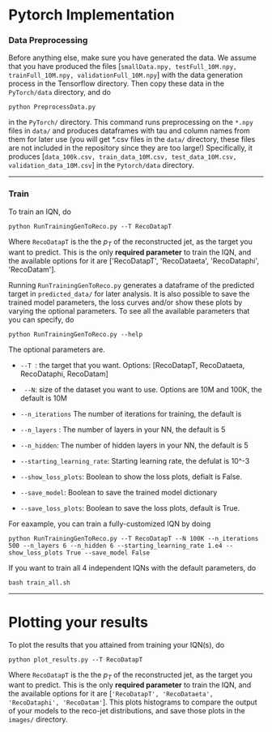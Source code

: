 # Pytorch Implementation

### Data Preprocessing

Before anything else, make sure you have generated the data. We assume that you have produced the files [`smallData.npy, testFull_10M.npy, trainFull_10M.npy, validationFull_10M.npy`] with the data generation process in the Tensorflow directory. Then copy these data in the `PyTorch/data` directory, and do

`python PreprocessData.py`

in the `PyTorch/` directory. This command runs preprocessing on the `*.npy` files in `data/` and produces dataframes with tau and column names from them for later use (you will get *.csv files in the `data/` directory, these files are not included in the repository since they are too large!)
Specifically, it produces [`data_100k.csv, train_data_10M.csv, test_data_10M.csv, validation_data_10M.csv`] in the `Pytorch/data` directory.

------

### Train

To train an IQN, do

`python RunTrainingGenToReco.py --T RecoDatapT`

Where `RecoDatapT` is the the $p_T$ of the reconstructed jet, as the target you want to predict. This is the only **required parameter** to train the IQN, and the available options for it are ['RecoDatapT', 'RecoDataeta', 'RecoDataphi', 'RecoDatam']. 



Running `RunTrainingGenToReco.py` generates a dataframe of the predicted target in `predicted_data/` for later analysis. It is also possible to save the trained model parameters, the loss curves and/or show these plots by varying the optional parameters. To see all the available parameters that you can specify, do

`python RunTrainingGenToReco.py --help`

The optional parameters are. 

  * `--T `:               the target that you want. Options: [RecoDatapT,
                        RecoDataeta, RecoDataphi, RecoDatam]

  * ` --N`:                  size of the dataset you want to use. Options are 10M
                        and 100K, the default is 10M
  * `--n_iterations`
                        The number of iterations for training, the default is
  * `--n_layers` :   The number of layers in your NN, the default is 5
  * `--n_hidden`:   The number of hidden layers in your NN, the default is
                        5
  * `--starting_learning_rate`:
                        Starting learning rate, the defulat is 10^-3
  * `--show_loss_plots`:
                        Boolean to show the loss plots, defialt is False.

  * `--save_model`:
                        Boolean to save the trained model dictionary

* `--save_loss_plots`: Boolean to save the loss plots, default is True.


For eaxample, you can train a fully-customized IQN by doing

`python RunTrainingGenToReco.py --T RecoDatapT --N 100K --n_iterations 500 --n_layers 6 --n_hidden 6 --starting_learning_rate 1.e4 --show_loss_plots True --save_model False`



If you want to train all 4 independent IQNs with the default parameters, do 

`bash train_all.sh`


--------

# Plotting your results

To plot the results that you attained from training your IQN(s), do

`python plot_results.py --T RecoDatapT`

Where `RecoDatapT` is the the $p_T$ of the reconstructed jet, as the target you want to predict. This is the only **required parameter** to train the IQN, and the available options for it are [`'RecoDatapT', 'RecoDataeta', 'RecoDataphi', 'RecoDatam'`]. This plots histograms to compare the output of your models to the reco-jet distributions, and save those plots in the `images/` directory.

